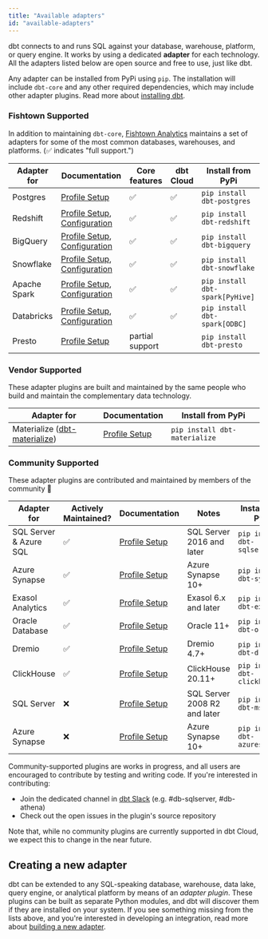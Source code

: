 ```yaml
---
title: "Available adapters"
id: "available-adapters"
---
```


dbt connects to and runs SQL against your database, warehouse, platform, or query engine. It works by using a dedicated **adapter** for each technology. All the adapters listed below are open source and free to use, just like dbt.

Any adapter can be installed from PyPi using `pip`. The installation will include `dbt-core` and any other required dependencies, which may include other adapter plugins. Read more about [installing dbt](dbt-cli/installation).

### Fishtown Supported

In addition to maintaining `dbt-core`, [Fishtown Analytics](https://github.com/fishtown-analytics) maintains a set of adapters for some of the most common databases, warehouses, and platforms. (✅ indicates "full support.")

| Adapter for  | Documentation | Core features | dbt Cloud | Install from PyPi |
| ------------ | ------------- | ------------- | --------- | ----------------- |
| Postgres     | [Profile Setup](postgres-profile) | ✅ | ✅  | `pip install dbt-postgres` |
| Redshift     | [Profile Setup](redshift-profile), [Configuration](redshift-configs) | ✅ | ✅  | `pip install dbt-redshift` |
| BigQuery     | [Profile Setup](bigquery-profile), [Configuration](bigquery-configs) | ✅  | ✅  | `pip install dbt-bigquery` |
| Snowflake    | [Profile Setup](snowflake-profile), [Configuration](snowflake-configs) | ✅ | ✅  | `pip install dbt-snowflake` |
| Apache Spark | [Profile Setup](spark-profile), [Configuration](spark-configs) | ✅ | ✅ | `pip install dbt-spark[PyHive]` |
| Databricks   | [Profile Setup](spark-profile#odbc), [Configuration](spark-configs#databricks-configurations) | ✅ | ✅ | `pip install dbt-spark[ODBC]` |
| Presto       | [Profile Setup](presto-profile) | partial support |  | `pip install dbt-presto` |

### Vendor Supported

These adapter plugins are built and maintained by the same people who build and maintain the complementary data technology.

| Adapter for  | Documentation | Install from PyPi |
| ------------ | ------------- | ----------------- |
| Materialize ([dbt-materialize](https://github.com/MaterializeInc/materialize/blob/main/misc/dbt-materialize))  | [Profile Setup](materialize-profile) | `pip install dbt-materialize` |

### Community Supported

These adapter plugins are contributed and maintained by members of the community 🌱

| Adapter for | Actively Maintained? | Documentation | Notes | Install from PyPI |
| ----------- | -------------------- | ------------- | ----- | ----------------- |
| SQL Server & Azure SQL | :white_check_mark: | [Profile Setup](mssql-profile) | SQL Server 2016 and later | `pip install dbt-sqlserver` |
| Azure Synapse | :white_check_mark: | [Profile Setup](azuresynapse-profile) | Azure Synapse 10+ | `pip install dbt-synapse` |
| Exasol Analytics | :white_check_mark: | [Profile Setup](exasol-profile) | Exasol 6.x and later | `pip install dbt-exasol` |
| Oracle Database | :white_check_mark: | [Profile Setup](oracle-profile) | Oracle 11+ | `pip install dbt-oracle` |
| Dremio | :white_check_mark: | [Profile Setup](dremio-profile) | Dremio 4.7+ | `pip install dbt-dremio` |
| ClickHouse | :white_check_mark: | [Profile Setup](clickhouse-profile) | ClickHouse 20.11+ | `pip install dbt-clickhouse` |
| SQL Server | :x: |[Profile Setup](mssql-profile#overview-of-dbt-mssql) | SQL Server 2008 R2 and later | `pip install dbt-mssql` |
| Azure Synapse | :x: | [Profile Setup](azuresynapse-profile#overview-of-dbt-azuresynapse) | Azure Synapse 10+ | `pip install dbt-azuresynapse` |

Community-supported plugins are works in progress, and all users are encouraged to contribute by testing and writing code. If you're interested in contributing:
- Join the dedicated channel in [dbt Slack](https://community.getdbt.com/) (e.g. #db-sqlserver, #db-athena)
- Check out the open issues in the plugin's source repository

Note that, while no community plugins are currently supported in dbt Cloud, we expect this to change in the near future.

## Creating a new adapter

dbt can be extended to any SQL-speaking database, warehouse, data lake, query engine, or analytical platform by means of an _adapter plugin_. These plugins can be built as separate Python modules, and dbt will discover them if they are installed on your system. If you see something missing from the lists above, and you're interested in developing an integration, read more about [building a new adapter](building-a-new-adapter).
